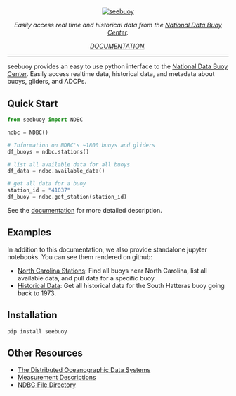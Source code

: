 # 
<p align="center">
  <a href="#"><img src="https://raw.githubusercontent.com/nickc1/seebuoy/master/docs/img/seebuoy_logo_text.png" alt="seebuoy"></a>
</p>
<p align="center">
<em>Easily access real time and historical data from the <a href="http://www.ndbc.noaa.gov">National Data Buoy Center</a>.</em>

<p align="center">
<em> <a href="https://www.seebuoy.com">DOCUMENTATION</a>.</em>

</p>

---

seebuoy provides an easy to use python interface to the [National Data Buoy Center](http://www.ndbc.noaa.gov). Easily access realtime data, historical data, and metadata about buoys, gliders, and ADCPs.

## Quick Start

```python
from seebuoy import NDBC

ndbc = NDBC()

# Information on NDBC's ~1800 buoys and gliders
df_buoys = ndbc.stations()

# list all available data for all buoys
df_data = ndbc.available_data()

# get all data for a buoy
station_id = "41037"
df_buoy = ndbc.get_station(station_id)
```

See the [documentation](https://seebuoy.com/ndbc) for more detailed description.


## Examples

In addition to this documentation, we also provide standalone jupyter notebooks. You can see them rendered on github:

- [North Carolina Stations](https://github.com/nickc1/seebuoy/blob/master/examples/north_carolina_stations.ipynb): Find all buoys near North Carolina, list all available data, and pull data for a specific buoy.
- [Historical Data](https://github.com/nickc1/seebuoy/blob/master/examples/historical_data.ipynb): Get all historical data for the South Hatteras buoy going back to 1973.


## Installation

```
pip install seebuoy
```


## Other Resources

- [The Distributed Oceanographic Data Systems](https://dods.ndbc.noaa.gov)
- [Measurement Descriptions](https://www.ndbc.noaa.gov/measdes.shtml)
- [NDBC File Directory](https://www.ndbc.noaa.gov/data/)


